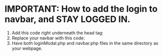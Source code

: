 # IMPORTANT: How to add the login to navbar, and STAY LOGGED IN.

1. Add this code right underneath the head tag: <?php include 'loginModal.php' ?>
2. Replace your navbar with this code: <?php include 'navbar.php' ?>
3. Have both loginModal.php and navbar.php files in the same directory as your webpage.
